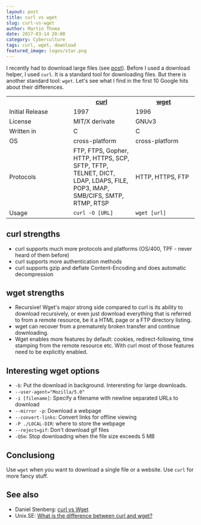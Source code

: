 ```yaml
---
layout: post
title: curl vs wget
slug: curl-vs-wget
author: Martin Thoma
date: 2017-03-14 20:00
category: Cyberculture
tags: curl, wget, download
featured_image: logos/star.png
---
```

I recently had to download large files (see [post](https://martin-thoma.com/download-data/)).
Before I used a download helper, I used `curl`. It is a standard tool for downloading
files. But there is another standard tool: `wget`. Let's see what I find in the
first 10 Google hits about their differences.

<table class="table">
    <tr>
        <th>&nbsp;</th>
        <th style="width: 33%;"><a href="https://en.wikipedia.org/wiki/CURL">curl</a></th>
        <th style="width: 33%;"><a href="https://en.wikipedia.org/wiki/Wget">wget</a></th>
    </tr>
    <tr>
        <td>Initial Release</td>
        <td>1997</td>
        <td>1996</td>
    </tr>
    <tr>
        <td>License</td>
        <td>MIT/X derivate&nbsp;</td>
        <td>GNUv3</td>
    </tr>
    <tr>
        <td>Written in</td>
        <td>C</td>
        <td>C</td>
    </tr>
    <tr>
        <td>OS</td>
        <td>cross-platform</td>
        <td>cross-platform</td>
    </tr>
    <tr>
        <td>Protocols</td>
        <td>FTP, FTPS, Gopher, HTTP, HTTPS, SCP, SFTP, TFTP, TELNET, DICT, LDAP, LDAPS, FILE, POP3, IMAP, SMB/CIFS, SMTP, RTMP, RTSP</td>
        <td>HTTP, HTTPS, FTP</td>
    </tr>
    <tr>
        <td>Usage</td>
        <td><code>curl -O [URL]</code></td>
        <td><code>wget [url]</code></td>
    </tr>
</table>


## curl strengths

* curl supports much more protocols and platforms (OS/400, TPF - never heard of them before)
* curl supports more authentication methods
* curl supports gzip and deflate Content-Encoding and does automatic decompression

## wget strengths

* Recursive! Wget's major strong side compared to curl is its ability to
  download recursively, or even just download everything that is referred to
  from a remote resource, be it a HTML page or a FTP directory listing.
* wget can recover from a prematurely broken transfer and continue downloading.
* Wget enables more features by default: cookies, redirect-following, time
  stamping from the remote resource etc. With curl most of those features need
  to be explicitly enabled.

## Interesting wget options

* `-b`: Put the download in background. Interersting for large downloads.
* `--user-agent="Mozilla/5.0"`
* `-i [filename]`: Specify a filename with newline separated URLs to download
* `--mirror -p`: Download a webpage
* `--convert-links`: Convert links for offline viewing
* `-P ./LOCAL-DIR`: where to store the webpage
* `--reject=gif`: Don't download gif files
* `-Q5m`: Stop downloading when the file size exceeds 5 MB


## Conclusiong

Use `wget` when you want to download a single file or a website. Use `curl`
for more fancy stuff.


## See also

* Daniel Stenberg: [curl vs Wget](https://daniel.haxx.se/docs/curl-vs-wget.html)
* Unix.SE: [What is the difference between curl and wget?](http://unix.stackexchange.com/q/47434/4784)